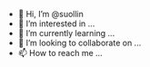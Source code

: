 - 👋 Hi, I’m @suollin
- 👀 I’m interested in ...
- 🌱 I’m currently learning ...
- 💞️ I’m looking to collaborate on ...
- 📫 How to reach me ...

<!---
suollin/suollin is a ✨ special ✨ repository because its `README.md` (this file) appears on your GitHub profile.
You can click the Preview link to take a look at your changes.
--->
